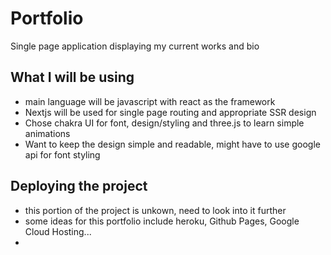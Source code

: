 # Portfolio
Single page application displaying my current works and bio

## What I will be using
- main language will be javascript with react as the framework
- Nextjs will be used for single page routing and appropriate SSR design
- Chose chakra UI for font, design/styling and three.js to learn simple animations
- Want to keep the design simple and readable, might have to use google api for font styling 

## Deploying the project
- this portion of the project is unkown, need to look into it further
- some ideas for this portfolio include heroku, Github Pages, Google Cloud Hosting...
- 

